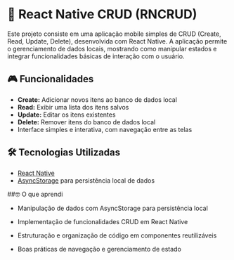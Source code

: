 # 📱 React Native CRUD (RNCRUD)

Este projeto consiste em uma aplicação mobile simples de CRUD (Create, Read, Update, Delete), desenvolvida com React Native. A aplicação permite o gerenciamento de dados locais, mostrando como manipular estados e integrar funcionalidades básicas de interação com o usuário.

## 🎮 Funcionalidades

- **Create:** Adicionar novos itens ao banco de dados local
- **Read:** Exibir uma lista dos itens salvos
- **Update:** Editar os itens existentes
- **Delete:** Remover itens do banco de dados local
- Interface simples e interativa, com navegação entre as telas

## 🛠️ Tecnologias Utilizadas

- [React Native](https://reactnative.dev/)
- [AsyncStorage](https://react-native-async-storage.github.io/async-storage/) para persistência local de dados

##🤓 O que aprendi
- Manipulação de dados com AsyncStorage para persistência local

- Implementação de funcionalidades CRUD em React Native

- Estruturação e organização de código em componentes reutilizáveis

- Boas práticas de navegação e gerenciamento de estado
